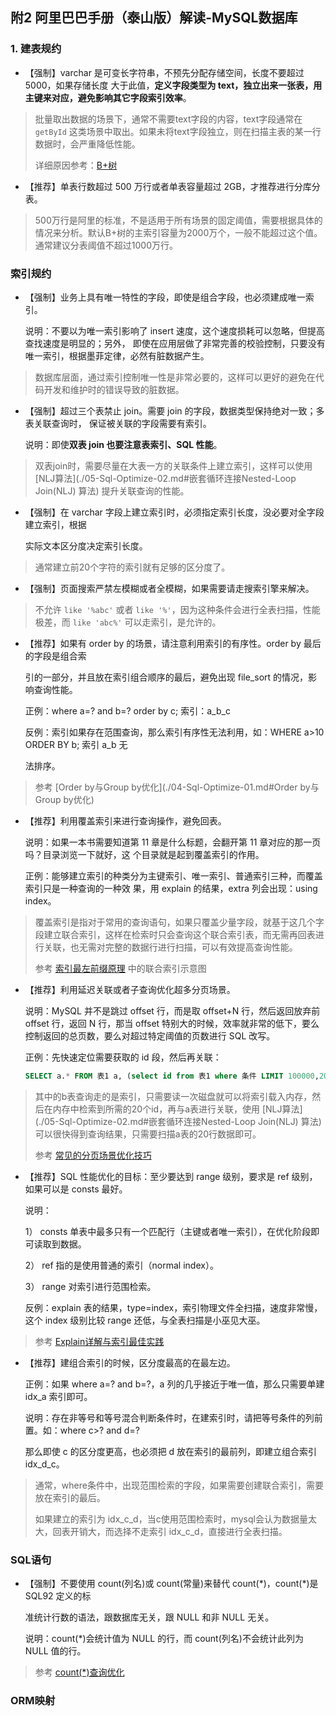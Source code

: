 ## 附2 阿里巴巴手册（泰山版）解读-MySQL数据库

### 1. 建表规约

- 【强制】varchar 是可变长字符串，不预先分配存储空间，长度不要超过 5000，如果存储长度 大于此值，**定义字段类型为 text，独立出来一张表，用主键来对应，避免影响其它字段索引效率**。

> 批量取出数据的场景下，通常不需要text字段的内容，text字段通常在 `getById` 这类场景中取出。如果未将text字段独立，则在扫描主表的某一行数据时，会严重降低性能。
>
> 详细原因参考：[B+树](./01-Mysql-index-data-structure.md#B+Tree(B-Tree变种))



- 【推荐】单表行数超过 500 万行或者单表容量超过 2GB，才推荐进行分库分表。

> 500万行是阿里的标准，不是适用于所有场景的固定阈值，需要根据具体的情况来分析。默认B+树的主索引容量为2000万个，一般不能超过这个值。通常建议分表阈值不超过1000万行。



### 索引规约

- 【强制】业务上具有唯一特性的字段，即使是组合字段，也必须建成唯一索引。

  说明：不要以为唯一索引影响了 insert 速度，这个速度损耗可以忽略，但提高查找速度是明显的；另外， 即使在应用层做了非常完善的校验控制，只要没有唯一索引，根据墨菲定律，必然有脏数据产生。

> 数据库层面，通过索引控制唯一性是非常必要的，这样可以更好的避免在代码开发和维护时的错误导致的脏数据。



- 【强制】超过三个表禁止 join。需要 join 的字段，数据类型保持绝对一致；多表关联查询时， 保证被关联的字段需要有索引。

  说明：即使**双表 join 也要注意表索引、SQL 性能**。

> 双表join时，需要尽量在大表一方的关联条件上建立索引，这样可以使用 [NLJ算法](./05-Sql-Optimize-02.md#嵌套循环连接Nested-Loop Join(NLJ) 算法) 提升关联查询的性能。



- 【强制】在 varchar 字段上建立索引时，必须指定索引长度，没必要对全字段建立索引，根据

   实际文本区分度决定索引长度。

> 通常建立前20个字符的索引就有足够的区分度了。



- 【强制】页面搜索严禁左模糊或者全模糊，如果需要请走搜索引擎来解决。

> 不允许 `like '%abc'` 或者 `like '%'`，因为这种条件会进行全表扫描，性能极差，而 `like 'abc%'` 可以走索引，是允许的。



- 【推荐】如果有 order by 的场景，请注意利用索引的有序性。order by 最后的字段是组合索

  引的一部分，并且放在索引组合顺序的最后，避免出现 file_sort 的情况，影响查询性能。

  正例：where a=? and b=? order by c; 索引：a_b_c

  反例：索引如果存在范围查询，那么索引有序性无法利用，如：WHERE a>10 ORDER BY b; 索引 a_b 无

  法排序。

> 参考  [Order by与Group by优化](./04-Sql-Optimize-01.md#Order by与Group by优化) 



- 【推荐】利用覆盖索引来进行查询操作，避免回表。

  说明：如果一本书需要知道第 11 章是什么标题，会翻开第 11 章对应的那一页吗？目录浏览一下就好，这 个目录就是起到覆盖索引的作用。

  正例：能够建立索引的种类分为主键索引、唯一索引、普通索引三种，而覆盖索引只是一种查询的一种效 果，用 explain 的结果，extra 列会出现：using index。

> 覆盖索引是指对于常用的查询语句，如果只覆盖少量字段，就基于这几个字段建立联合索引，这样在检索时只会查询这个联合索引表，而无需再回表进行关联，也无需对完整的数据行进行扫描，可以有效提高查询性能。
>
> 参考 [索引最左前缀原理](./01-Mysql-index-data-structure.md#索引最左前缀原理) 中的联合索引示意图



- 【推荐】利用延迟关联或者子查询优化超多分页场景。

  说明：MySQL 并不是跳过 offset 行，而是取 offset+N 行，然后返回放弃前 offset 行，返回 N 行，那当 offset 特别大的时候，效率就非常的低下，要么控制返回的总页数，要么对超过特定阈值的页数进行 SQL 改写。

  正例：先快速定位需要获取的 id 段，然后再关联：

  ```sql
  SELECT a.* FROM 表1 a, (select id from 表1 where 条件 LIMIT 100000,20) b where a.id=b.id
  ```

> 其中的b表查询走的是索引，只需要读一次磁盘就可以将索引载入内存，然后在内存中检索到所需的20个id，再与a表进行关联，使用 [NLJ算法](./05-Sql-Optimize-02.md#嵌套循环连接Nested-Loop Join(NLJ) 算法) 可以很快得到查询结果，只需要扫描a表的20行数据即可。
>
> 参考 [常见的分页场景优化技巧](./05-Sql-Optimize-02.md#常见的分页场景优化技巧) 



- 【推荐】SQL 性能优化的目标：至少要达到 range 级别，要求是 ref 级别，如果可以是 consts 最好。

  说明：

   1） consts 单表中最多只有一个匹配行（主键或者唯一索引），在优化阶段即可读取到数据。

   2） ref 指的是使用普通的索引（normal index）。

   3） range 对索引进行范围检索。

  反例：explain 表的结果，type=index，索引物理文件全扫描，速度非常慢，这个 index 级别比较 range 还低，与全表扫描是小巫见大巫。

> 参考 [Explain详解与索引最佳实践](./02-Explain-Index-Actual.md) 



- 【推荐】建组合索引的时候，区分度最高的在最左边。

  正例：如果 where a=? and b=?，a 列的几乎接近于唯一值，那么只需要单建 idx_a 索引即可。

  说明：存在非等号和等号混合判断条件时，在建索引时，请把等号条件的列前置。如：where c>? and d=?

  那么即使 c 的区分度更高，也必须把 d 放在索引的最前列，即建立组合索引 idx_d_c。

> 通常，where条件中，出现范围检索的字段，如果需要创建联合索引，需要放在索引的最后。
>
> 如果建立的索引为 idx_c_d，当c使用范围检索时，mysql会认为数据量太大，回表开销大，而选择不走索引 idx_c_d，直接进行全表扫描。



### SQL语句

- 【强制】不要使用 count(列名)或 count(常量)来替代 count(\*)，count(\*)是 SQL92 定义的标

  准统计行数的语法，跟数据库无关，跟 NULL 和非 NULL 无关。

  说明：count(\*)会统计值为 NULL 的行，而 count(列名)不会统计此列为 NULL 值的行。

> 参考  [count(*)查询优化](./05-Sql-Optimize-02.md#343-count查询优化) 



### ORM映射